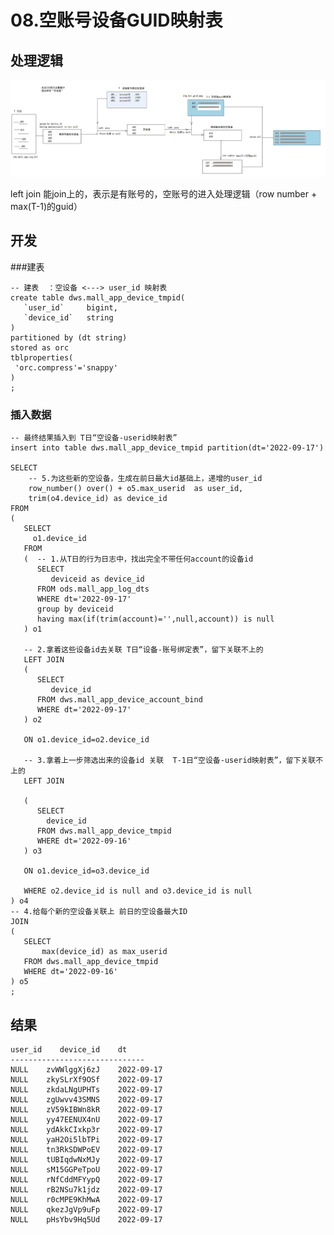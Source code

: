 # 08.空账号设备GUID映射表

## 处理逻辑

![](Images/11.png)

left join 能join上的，表示是有账号的，空账号的进入处理逻辑（row number  + max(T-1)的guid）


## 开发

###建表


	-- 建表  ：空设备 <---> user_id 映射表
	create table dws.mall_app_device_tmpid(
	   `user_id`     bigint,
	   `device_id`   string
	)
	partitioned by (dt string)
	stored as orc
	tblproperties(
	 'orc.compress'='snappy'
	)
	;

###  插入数据

	-- 最终结果插入到 T日“空设备-userid映射表”
	insert into table dws.mall_app_device_tmpid partition(dt='2022-09-17')
	
	SELECT
	    -- 5.为这些新的空设备，生成在前日最大id基础上，递增的user_id
	    row_number() over() + o5.max_userid  as user_id,
	    trim(o4.device_id) as device_id
	FROM 
	(
	   SELECT
	     o1.device_id
	   FROM 
	   (  -- 1.从T日的行为日志中，找出完全不带任何account的设备id
	      SELECT
	         deviceid as device_id 
	      FROM ods.mall_app_log_dts
	      WHERE dt='2022-09-17'
	      group by deviceid
	      having max(if(trim(account)='',null,account)) is null
	   ) o1
	   
	   -- 2.拿着这些设备id去关联 T日“设备-账号绑定表”，留下关联不上的
	   LEFT JOIN 
	   ( 
	      SELECT
	         device_id
	      FROM dws.mall_app_device_account_bind
	      WHERE dt='2022-09-17'
	   ) o2
	   
	   ON o1.device_id=o2.device_id
	   
	   -- 3.拿着上一步筛选出来的设备id 关联  T-1日“空设备-userid映射表”，留下关联不上的
	   LEFT JOIN 
	   
	   (
	      SELECT
	        device_id
	      FROM dws.mall_app_device_tmpid 
	      WHERE dt='2022-09-16'
	   ) o3
	   
	   ON o1.device_id=o3.device_id
	   
	   WHERE o2.device_id is null and o3.device_id is null
	) o4 
	-- 4.给每个新的空设备关联上 前日的空设备最大ID
	JOIN 
	(
	   SELECT  
	       max(device_id) as max_userid
	   FROM dws.mall_app_device_tmpid 
	   WHERE dt='2022-09-16'
	) o5
	;


## 结果

	user_id    device_id    dt
	------------------------------
	NULL    zvWWlggXj6zJ    2022-09-17
	NULL    zkySLrXf9OSf    2022-09-17
	NULL    zkdaLNgUPHTs    2022-09-17
	NULL    zgUwvv43SMNS    2022-09-17
	NULL    zV59kIBWn8kR    2022-09-17
	NULL    yy47EENUX4nU    2022-09-17
	NULL    ydAkkCIxkp3r    2022-09-17
	NULL    yaH2Oi5lbTPi    2022-09-17
	NULL    tn3RkSDWPoEV    2022-09-17
	NULL    tUBIqdwNxMJy    2022-09-17
	NULL    sM15GGPeTpoU    2022-09-17
	NULL    rNfCddMFYypQ    2022-09-17
	NULL    rB2NSu7k1jdz    2022-09-17
	NULL    r0cMPE9KhMwA    2022-09-17
	NULL    qkezJgVp9uFp    2022-09-17
	NULL    pHsYbv9Hq5Ud    2022-09-17